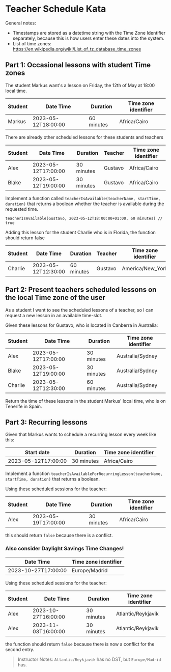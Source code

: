 # Teacher Schedule Kata

General notes:

- Timestamps are stored as a datetime string with the Time Zone Identifier separately, because this is how users enter these dates into the system.
- List of time zones: https://en.wikipedia.org/wiki/List_of_tz_database_time_zones

## Part 1: Occasional lessons with student Time zones

The student Markus want's a lesson on Friday, the 12th of May at 18:00 local time.

| Student | Date Time           | Duration   | Time zone identifier |
| ------- | ------------------- | ---------- | -------------------- |
| Markus  | 2023-05-12T18:00:00 | 60 minutes | Africa/Cairo         |

There are already other scheduled lessons for these students and teachers

| Student | Date Time           | Duration   | Teacher | Time zone identifier |
| ------- | ------------------- | ---------- | ------- | -------------------- |
| Alex    | 2023-05-12T17:00:00 | 30 minutes | Gustavo | Africa/Cairo         |
| Blake   | 2023-05-12T19:00:00 | 30 minutes | Gustavo | Africa/Cairo         |

Implement a function called `teacherIsAvailable(teacherName, startTime, duration)` that returns a boolean whether the teacher is available during the requested time.

```
teacherIsAvailable(Gustavo, 2023-05-12T18:00:00+01:00, 60 minutes) // true
```

Adding this lesson for the student Charlie who is in Florida, the function should return false

| Student | Date Time           | Duration   | Teacher | Time zone identifier |
| ------- | ------------------- | ---------- | ------- | -------------------- |
| Charlie | 2023-05-12T12:30:00 | 60 minutes | Gustavo | America/New_York     |

## Part 2: Present teachers scheduled lessons on the local Time zone of the user

As a student I want to see the scheduled lessons of a teacher, so I can request a new lesson in an available time-slot.

Given these lessons for Gustavo, who is located in Canberra in Australia:

| Student | Date Time           | Duration   | Time zone identifier |
| ------- | ------------------- | ---------- | -------------------- |
| Alex    | 2023-05-12T17:00:00 | 30 minutes | Australia/Sydney     |
| Blake   | 2023-05-12T19:00:00 | 30 minutes | Australia/Sydney     |
| Charlie | 2023-05-12T12:30:00 | 60 minutes | Australia/Sydney     |

Return the time of these lessons in the student Markus' local time, who is on Tenerife in Spain.

## Part 3: Recurring lessons

Given that Markus wants to schedule a recurring lesson every week like this:

| Start date          | Duration   | Time zone identifier |
| ------------------- | ---------- | -------------------- |
| 2023-05-12T17:00:00 | 30 minutes | Africa/Cairo         |

Implement a function `teacherIsAvailableForRecurringLesson(teacherName, startTime, duration)` that returns a boolean.

Using these scheduled sessions for the teacher:

| Student | Date Time           | Duration   | Time zone identifier |
| ------- | ------------------- | ---------- | -------------------- |
| Alex    | 2023-05-19T17:00:00 | 30 minutes | Africa/Cairo         |

this should return `false` because there is a conflict.

### Also consider Daylight Savings Time Changes!

| Date Time           | Time zone identifier |
| ------------------- | -------------------- |
| 2023-10-27T17:00:00 | Europe/Madrid        |

Using these scheduled sessions for the teacher:

| Student | Date Time           | Duration   | Time zone identifier |
| ------- | ------------------- | ---------- | -------------------- |
| Alex    | 2023-10-27T16:00:00 | 30 minutes | Atlantic/Reykjavik   |
| Alex    | 2023-11-03T16:00:00 | 30 minutes | Atlantic/Reykjavik   |

the function should return `false` because there is now a conflict for the second entry.

> Instructor Notes: `Atlantic/Reykjavik` has no DST, but `Europe/Madrid` has.
